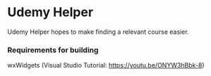 # Udemy Helper
Udemy Helper hopes to make finding a relevant course easier.

### Requirements for building
wxWidgets (Visual Studio Tutorial: https://youtu.be/ONYW3hBbk-8)
